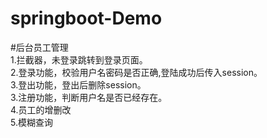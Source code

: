 # springboot-Demo
#后台员工管理<br>
1.拦截器，未登录跳转到登录页面。<br>
2.登录功能，校验用户名密码是否正确,登陆成功后传入session。<br>
3.登出功能，登出后删除session。<br>
3.注册功能，判断用户名是否已经存在。<br>
4.员工的增删改<br>
5.模糊查询

